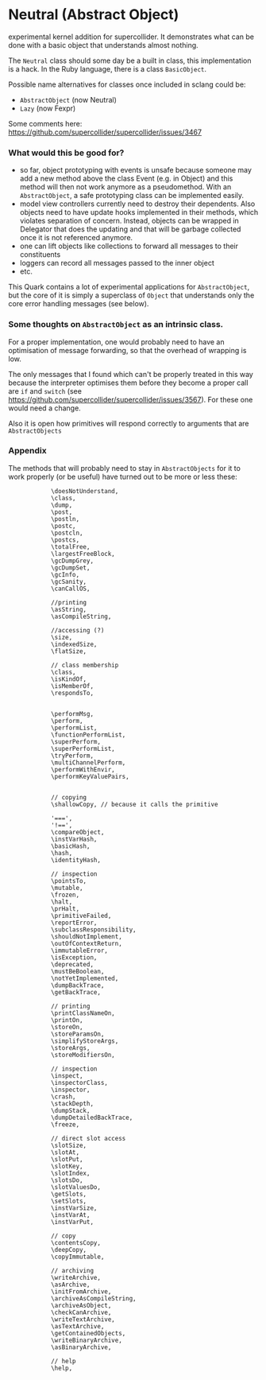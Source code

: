 # Neutral (Abstract Object)
experimental kernel addition for supercollider. It demonstrates what can be done with a basic object that understands almost nothing. 

The `Neutral` class should some day be a built in class, this implementation is a hack. In the Ruby language, there is a class `BasicObject`.

Possible name alternatives for classes once included in sclang could be:

- `AbstractObject` (now Neutral)
- `Lazy` (now Fexpr)

Some comments here: https://github.com/supercollider/supercollider/issues/3467

### What would this be good for?
- so far, object prototyping with events is unsafe because someone may add a new method above the class Event (e.g. in Object) and this method will then not work anymore as a pseudomethod. With an `AbstractObject`, a safe prototyping class can be implemented easily.
- model view controllers currently need to destroy their dependents. Also objects need to have update hooks implemented in their methods, which violates separation of concern. Instead, objects can be wrapped in Delegator that does the updating and that will be garbage collected once it is not referenced anymore.
- one can lift objects like collections to forward all messages to their constituents
- loggers can record all messages passed to the inner object 
- etc.

This Quark contains a lot of experimental applications for `AbstractObject`, but the core of it is simply a superclass of `Object` that understands only the core error handling messages (see below).

### Some thoughts on `AbstractObject` as an intrinsic class.

For a proper implementation, one would probably need to have an optimisation of message forwarding, so that the overhead of wrapping is low.

The only messages that I found which can't be properly treated in this way because the interpreter optimises them before they become a proper call are `if` and `switch` (see https://github.com/supercollider/supercollider/issues/3567). For these one would need a change.

Also it is open how primitives will respond correctly to arguments that are `AbstractObjects`


### Appendix

The methods that will probably need to stay in `AbstractObjects` for it to work properly (or be useful) have turned out to be more or less these:


```supercollider
			\doesNotUnderstand,
			\class,
			\dump,
			\post,
			\postln,
			\postc,
			\postcln,
			\postcs,
			\totalFree,
			\largestFreeBlock,
			\gcDumpGrey,
			\gcDumpSet,
			\gcInfo,
			\gcSanity,
			\canCallOS,

			//printing
			\asString,
			\asCompileString,

			//accessing (?)
			\size,
			\indexedSize,
			\flatSize,

			// class membership
			\class,
			\isKindOf,
			\isMemberOf,
			\respondsTo,


			\performMsg,
			\perform,
			\performList,
			\functionPerformList,
			\superPerform,
			\superPerformList,
			\tryPerform,
			\multiChannelPerform,
			\performWithEnvir,
			\performKeyValuePairs,


			// copying
			\shallowCopy, // because it calls the primitive

			'===',
			'!==',
			\compareObject,
			\instVarHash,
			\basicHash,
			\hash,
			\identityHash,

			// inspection
			\pointsTo,
			\mutable,
			\frozen,
			\halt,
			\prHalt,
			\primitiveFailed,
			\reportError,
			\subclassResponsibility,
			\shouldNotImplement,
			\outOfContextReturn,
			\immutableError,
			\isException,
			\deprecated,
			\mustBeBoolean,
			\notYetImplemented,
			\dumpBackTrace,
			\getBackTrace,

			// printing
			\printClassNameOn,
			\printOn,
			\storeOn,
			\storeParamsOn,
			\simplifyStoreArgs,
			\storeArgs,
			\storeModifiersOn,

			// inspection
			\inspect,
			\inspectorClass,
			\inspector,
			\crash,
			\stackDepth,
			\dumpStack,
			\dumpDetailedBackTrace,
			\freeze,

			// direct slot access
			\slotSize,
			\slotAt,
			\slotPut,
			\slotKey,
			\slotIndex,
			\slotsDo,
			\slotValuesDo,
			\getSlots,
			\setSlots,
			\instVarSize,
			\instVarAt,
			\instVarPut,

			// copy
			\contentsCopy,
			\deepCopy,
			\copyImmutable,

			// archiving
			\writeArchive,
			\asArchive,
			\initFromArchive,
			\archiveAsCompileString,
			\archiveAsObject,
			\checkCanArchive,
			\writeTextArchive,
			\asTextArchive,
			\getContainedObjects,
			\writeBinaryArchive,
			\asBinaryArchive,

			// help
			\help,
```
